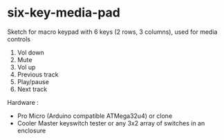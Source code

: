 # six-key-media-pad
Sketch for macro keypad with 6 keys (2 rows, 3 columns), used for media controls

1. Vol down 
2. Mute
3. Vol up
4. Previous track
5. Play/pause
6. Next track

Hardware :

+ Pro Micro (Arduino compatible ATMega32u4) or clone
+ Cooler Master keyswitch tester or any 3x2 array of switches in an enclosure
